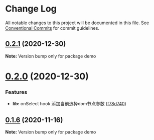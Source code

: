 # Change Log

All notable changes to this project will be documented in this file.
See [Conventional Commits](https://conventionalcommits.org) for commit guidelines.

## [0.2.1](https://github.com/lljj-x/js-contacts/compare/v0.2.0...v0.2.1) (2020-12-30)

**Note:** Version bump only for package demo





# [0.2.0](https://github.com/lljj-x/js-contacts/compare/v0.1.6...v0.2.0) (2020-12-30)


### Features

* **lib:** onSelect hook 添加当前选择dom节点参数 ([f78d740](https://github.com/lljj-x/js-contacts/commit/f78d74061cbf138897cd18235b4f65b6889e17b7))





## [0.1.6](https://github.com/lljj-x/js-contacts/compare/v0.1.5...v0.1.6) (2020-11-16)

**Note:** Version bump only for package demo
